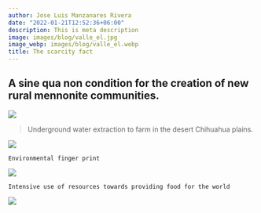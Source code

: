 ```yaml
---
author: Jose Luis Manzanares Rivera
date: "2022-01-21T12:52:36+06:00"
description: This is meta description
image: images/blog/valle_el.jpg
image_webp: images/blog/valle_el.webp
title: The scarcity fact
---
```


## A sine qua non condition for the creation of new rural mennonite communities.

![](/blog/colonias_3.png)

>Underground water extraction to farm in the desert Chihuahua plains.

![](/blog/elvalle_1.jpg)

```Environmental finger print```


![](/blog/Map2_4.jpg)

```
Intensive use of resources towards providing food for the world
```

![](/blog/Mapa_3.jpg)